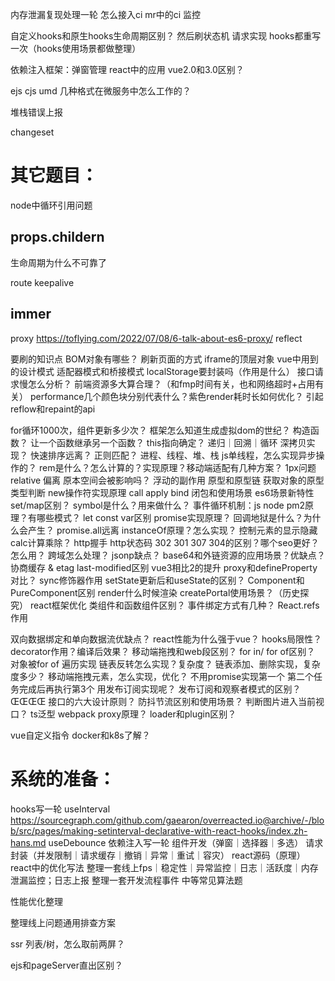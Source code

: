 内存泄漏复现处理一轮
怎么接入ci
mr中的ci
监控


自定义hooks和原生hooks生命周期区别？
然后刷状态机 请求实现 hooks都重写一次（hooks使用场景都做整理）

依赖注入框架：弹窗管理 react中的应用 vue2.0和3.0区别？

ejs cjs umd 几种格式在微服务中怎么工作的？


堆栈错误上报

changeset

# 其它题目：
node中循环引用问题

## props.childern

生命周期为什么不可靠了

route keepalive

## immer

proxy
https://toflying.com/2022/07/08/6-talk-about-es6-proxy/
reflect

要刷的知识点
BOM对象有哪些？
刷新页面的方式
iframe的顶层对象
vue中用到的设计模式
适配器模式和桥接模式
localStorage要封装吗（作用是什么）
接口请求慢怎么分析？
前端资源多大算合理？（和fmp时间有关，也和网络超时+占用有关）
performance几个颜色块分别代表什么？紫色render耗时长如何优化？
引起reflow和repaint的api


for循环1000次，组件更新多少次？
框架怎么知道生成虚拟dom的世纪？
构造函数？
让一个函数继承另一个函数？
this指向确定？
递归｜回溯｜循环
深拷贝实现？
快速排序远离？
正则匹配？
进程、线程、堆、栈
js单线程，怎么实现异步操作的？
rem是什么？怎么计算的？实现原理？移动端适配有几种方案？
1px问题
relative 偏离 原本空间会被影响吗？
浮动的副作用
原型和原型链
获取对象的原型
类型判断
new操作符实现原理
call apply bind
闭包和使用场景
es6场景新特性
set/map区别？
symbol是什么？用来做什么？
事件循环机制：js node
pm2原理？有哪些模式？
let const var区别
promise实现原理？
回调地狱是什么？为什么会产生？
promise.all远离
instanceOf原理？怎么实现？
控制元素的显示隐藏
calc计算乘除？
http握手
http状态码
302 301 307 304的区别？哪个seo更好？怎么用？
跨域怎么处理？
jsonp缺点？
base64和外链资源的应用场景？优缺点？
协商缓存 & etag last-modified区别
vue3相比2的提升
proxy和defineProperty对比？
sync修饰器作用
setState更新后和useState的区别？
Component和PureComponent区别
render什么时候渲染
createPortal使用场景？（历史探究）
react框架优化
类组件和函数组件区别？
事件绑定方式有几种？
React.refs作用

双向数据绑定和单向数据流优缺点？
react性能为什么强于vue？
hooks局限性？
decorator作用？编译后效果？
移动端拖拽和web段区别？
for in/ for of区别？
对象被for of 遍历实现
链表反转怎么实现？复杂度？
链表添加、删除实现，复杂度多少？
移动端拖拽元素，怎么实现，优化？
不用promise实现第一个 第二个任务完成后再执行第3个
用发布订阅实现呢？
发布订阅和观察者模式的区别？ŒŒŒŒ
接口的六大设计原则？
防抖节流区别和使用场景？
判断图片进入当前视口？
ts泛型
webpack proxy原理？
loader和plugin区别？



vue自定义指令
docker和k8s了解？



# 系统的准备：
hooks写一轮
useInterval
https://sourcegraph.com/github.com/gaearon/overreacted.io@archive/-/blob/src/pages/making-setinterval-declarative-with-react-hooks/index.zh-hans.md
useDebounce
依赖注入写一轮
组件开发（弹窗｜选择器｜多选）
请求封装（并发限制｜请求缓存｜撤销｜异常｜重试｜容灾）
react源码（原理）
react中的优化写法
整理一套线上fps｜稳定性｜异常监控｜日志｜活跃度｜内存泄漏监控；日志上报
整理一套开发流程事件
中等常见算法题


性能优化整理

整理线上问题通用排查方案








ssr 列表/树，怎么取前两屏？

ejs和pageServer直出区别？
